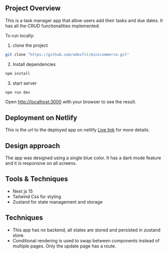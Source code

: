 ## Project Overview

This is a task manager app that allow users add their tasks and due dates. It has all the CRUD functionalities implemented.

To run locally:

1. clone the project

```bash
git clone "https://github.com/adexfit/minicommerce.git"

```

2. Install dependencies

```bash
npm install

```

3. start server

```bash
npm run dev

```

Open [http://localhost:3000](http://localhost:3000) with your browser to see the result.

## Deployment on Netlify

This is the url to the deployed app on netlify [Live link](https://stupendous-cuchufli-cac44d.netlify.app/) for more details.

## Design approach

The app was designed using a single blue color. It has a dark mode feature and it is responsive on all screens.

## Tools & Techniques

- Next js 15
- Tailwind Css for styling
- Zustand for state management and storage

## Techniques

- This app has no backend, all states are stored and persisted in zustand store.
- Conditional rendering is used to swap between components instead of multiple pages. Only the update page has a route.
